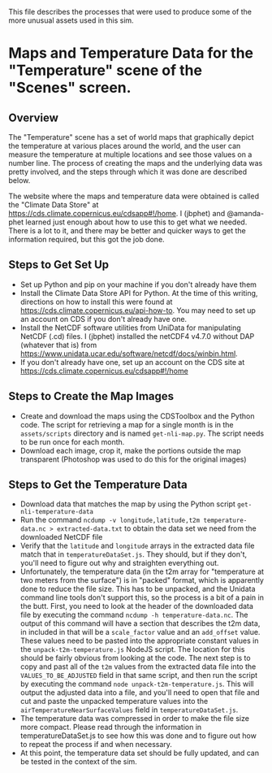 This file describes the processes that were used to produce some of the more unusual assets used in this sim.

Maps and Temperature Data for the "Temperature" scene of the "Scenes" screen.
=============================================================================

Overview
--------

The "Temperature" scene has a set of world maps that graphically depict the temperature at various places around the
world, and the user can measure the temperature at multiple locations and see those values on a number line. The process
of creating the maps and the underlying data was pretty involved, and the steps through which it was done are described
below.

The website where the maps and temperature data were obtained is called the "Climate Data Store" at
https://cds.climate.copernicus.eu/cdsapp#!/home. I (jbphet) and @amanda-phet learned just enough about how to use this
to get what we needed. There is a lot to it, and there may be better and quicker ways to get the information required,
but this got the job done.

Steps to Get Set Up
-------------------

+ Set up Python and pip on your machine if you don't already have them
+ Install the Climate Data Store API for Python. At the time of this writing, directions on how to install this were
  found at https://cds.climate.copernicus.eu/api-how-to. You may need to set up an account on CDS if you don't already
  have one.
+ Install the NetCDF software utilities from UniData for manipulating NetCDF (.cd) files. I (jbphet) installed the
  netCDF4 v4.7.0 without DAP (whatever that is) from https://www.unidata.ucar.edu/software/netcdf/docs/winbin.html.
+ If you don't already have one, set up an account on the CDS site at https://cds.climate.copernicus.eu/cdsapp#!/home

Steps to Create the Map Images
------------------------------

+ Create and download the maps using the CDSToolbox and the Python code. The script for retrieving a map for a single
  month is in the `assets/scripts` directory and is named `get-nli-map.py`. The script needs to be run once for each
  month.
+ Download each image, crop it, make the portions outside the map transparent (Photoshop was used to do this for the
  original images)

Steps to Get the Temperature Data
---------------------------------

+ Download data that matches the map by using the Python script `get-nli-temperature-data`
+ Run the command `ncdump -v longitude,latitude,t2m temperature-data.nc > extracted-data.txt` to obtain the data set we
  need from the downloaded NetCDF file
+ Verify that the `latitude` and `longitude` arrays in the extracted data file match that in `temperatureDataSet.js`.
  They should, but if they don't, you'll need to figure out why and straighten everything out.
+ Unfortunately, the temperature data (in the t2m array for "temperature at two meters from the surface") is in "packed"
  format, which is apparently done to reduce the file size. This has to be unpacked, and the Unidata command line tools
  don't support this, so the process is a bit of a pain in the butt. First, you need to look at the header of the
  downloaded data file by executing the command `ncdump -h temperature-data.nc`. The output of this command will have a
  section that describes the t2m data, in included in that will be a `scale_factor` value and an `add_offset` value.  
  These values need to be pasted into the appropriate constant values in the `unpack-t2m-temperature.js` NodeJS script.
  The location for this should be fairly obvious from looking at the code. The next step is to copy and past all of the
  `t2m` values from the extracted data file into the `VALUES_TO_BE_ADJUSTED` field in that same script, and then run the
  script by executing the command `node unpack-t2m-temperature.js`. This will output the adjusted data into a file, and
  you'll need to open that file and cut and paste the unpacked temperature values into the
  `airTemperatureNearSurfaceValues` field in `temperatureDataSet.js`.
+ The temperature data was compressed in order to make the file size more compact. Please read through the information
  in temperatureDataSet.js to see how this was done and to figure out how to repeat the process if and when necessary.
+ At this point, the temperature data set should be fully updated, and can be tested in the context of the sim.
